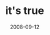 ---
layout: base.njk
title : 'it&#39;s true' 
view_title : 'it&#39;s true' 
year : '2008' 
date : '2008-09-12' 
img_file : '/drawing/itstrue.png' 
html_file : 'itstrue' 
next_html : 'yourmusicmakesmehappy.html' 
year_order : '408' 
permalink : "title/{{html_file}}.html"
---